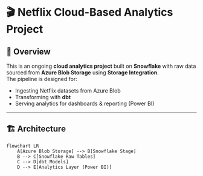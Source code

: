 # 🎬 Netflix Cloud-Based Analytics Project

## 📌 Overview
This is an ongoing **cloud analytics project** built on **Snowflake** with raw data sourced from **Azure Blob Storage** using **Storage Integration**.  
The pipeline is designed for:
- Ingesting Netflix datasets from Azure Blob
- Transforming with **dbt**
- Serving analytics for dashboards & reporting (Power BI)

---

## 🏗️ Architecture
```mermaid
flowchart LR
    A[Azure Blob Storage] --> B[Snowflake Stage]
    B --> C[Snowflake Raw Tables]
    C --> D[dbt Models]
    D --> E[Analytics Layer (Power BI)]
